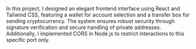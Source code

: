 In this project, I designed an elegant frontend interface using React and Tailwind CSS, featuring a wallet for account selection and a transfer box for sending cryptocurrency. 
The system ensures robust security through signature verification and secure handling of private addresses. 
Additionally, I implemented CORS in Node.js to restrict interactions to this specific port only.
